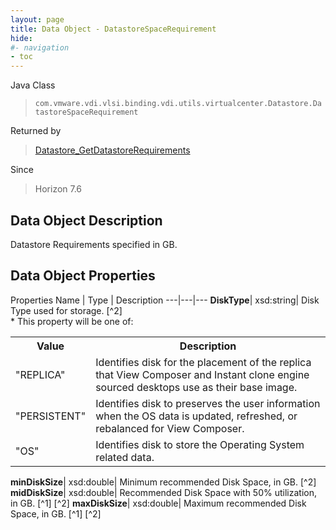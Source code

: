 ```yaml
---
layout: page
title: Data Object - DatastoreSpaceRequirement
hide:
#- navigation
- toc
---
```






Java Class
> `com.vmware.vdi.vlsi.binding.vdi.utils.virtualcenter.Datastore.DatastoreSpaceRequirement`

Returned by
> [Datastore_GetDatastoreRequirements](vdi.utils.virtualcenter.Datastore.md#getDatastoreRequirements)

Since
> Horizon 7.6


## Data Object Description

Datastore Requirements specified in GB.

## Data Object Properties
Properties
Name |  Type |  Description
---|---|---
**DiskType**|  xsd:string|  Disk Type used for storage. [^2] <br>* This property will be one of:<br><table><tr><th>Value</th><th>Description</th></tr><tr><td>"REPLICA"</td><td>Identifies disk for the placement of the replica that View Composer and Instant clone engine sourced desktops use as their base image.</td></tr><tr><td>"PERSISTENT"</td><td>Identifies disk to preserves the user information when the OS data is updated, refreshed, or rebalanced for View Composer.</td></tr><tr><td>"OS"</td><td>Identifies disk to store the Operating System related data.</td></tr></table>
**minDiskSize**|  xsd:double|  Minimum recommended Disk Space, in GB. [^2]
**midDiskSize**|  xsd:double|  Recommended Disk Space with 50% utilization, in GB. [^1] [^2]
**maxDiskSize**|  xsd:double|  Maximum recommended Disk Space, in GB. [^1] [^2]


 
